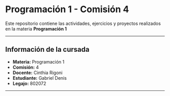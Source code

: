 # Programación 1 - Comisión 4

Este repositorio contiene las actividades, ejercicios y proyectos realizados en la materia **Programación 1**

---

## Información de la cursada

- **Materia:** Programación 1  
- **Comisión:** 4  
- **Docente:** Cinthia Rigoni  
- **Estudiante:** Gabriel Denis  
- **Legajo:** 802072  

---
